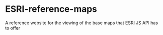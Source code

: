 # ESRI-reference-maps
A reference website for the viewing of the base maps that ESRI JS API has to offer
